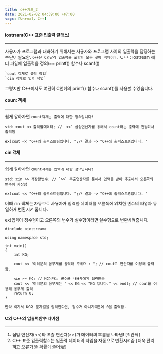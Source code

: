 ```yaml
---
title: c++기초_2
date: 2021-02-02 04:59:00 +07:00
tags: [Unreal, C++]
---
```


#### iostream(C++ 표준 입출력 클래스)
---

사용자가 프로그램과 대화하기 위해서는 사용자와 프로그램 사이의 입출력을 담당하는 수단이 필요함.
`C++은 C와달리 입출력을 포함한 모든 곳이 객체이다.`
C++ : iostream 헤더 파일에 입출력을 정의(== printf() 함수나 scanf())

```
`cout 객체로 출력 작업`
`cin 객체로 입력 작업`
```
 
그렇지만 C++에서도 여전히 C언어의 printf() 함수나 scanf()를 사용할 수있습니다.

#### count 객체
---

쉽게 말하자면 `count객체는 출력에 대한 정의입니다!`

```
std::cout << 출력할데이터; // `<<` 삽입연산자를 통해서 count라는 출력에 전달되서 출력됨

ex)cout << "C++의 출력스트림입니다. ";// 결과 -> "C++의 출력스트림입니다. "
```

#### cin 객체
---

쉽게 말하자면 `count객체는 입력에 대한 정의입니다!`

 
```
std::cin >> 저장할변수; // `>>` 추출연산자를 통해서 입력을 받아 추출해서 오른쪽의 변수에 저장함

ex)cout << "C++의 출력스트림입니다. ";// 결과 -> "C++의 출력스트림입니다. "
```

이때 cin 객체는 자동으로 사용자가 입력한 데이터를 오른쪽에 위치한 변수의 타입과 동일하게 변환시켜 줍니다.

ex)입력이 정수형이고 오른쪽의 변수가 실수형이라면 실수형으로 변환시켜줍니다.

```
#include <iostream>

using namespace std;

int main()
{
    int KG;
   
    cout << "여러분의 몸무게를 입력해 주세요 : "; // cout로 연산자를 이용해 출력함.
    
    cin >> KG; // KG이라는 변수를 사용자에게 입력받음
    cout << "여러분의 몸무게는 " << KG << "KG 입니다." << endl; // cout를 이용해 몸무게 출력
    return 0;
}
```

`만약 여기서 KG에 문자열을 입력한다면, 정수가 아니기때문에 0을 출력함.`

#### C와 C++의 입출력함수 차이점
---

1. 삽입 연산자(<<)와 추출 연산자(>>)가 데이터의 흐름을 나타냄! [직관적]
2. C++ 표준 입출력함수는 입출력 데이터의 타입을 자동으로 변환시켜줌 [더욱 편리하고 오류가 뜰 확률이 줄어듦!]
